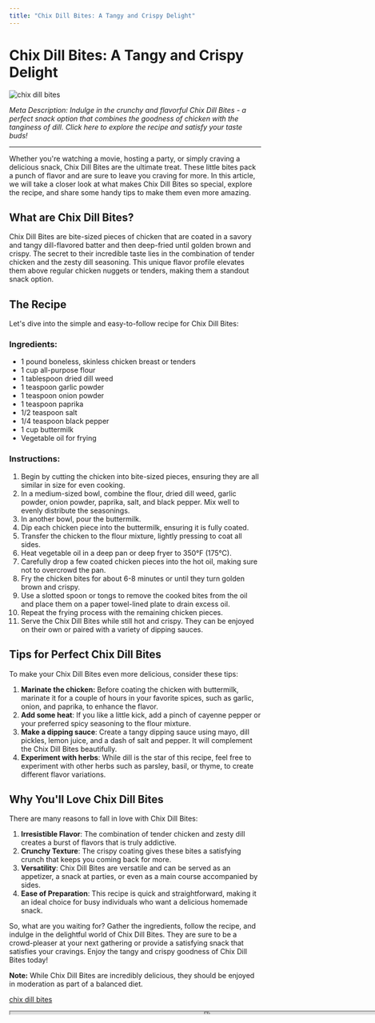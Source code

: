 ```yaml
---
title: "Chix Dill Bites: A Tangy and Crispy Delight"
---
```

# Chix Dill Bites: A Tangy and Crispy Delight


![chix dill bites](https://images.unsplash.com/photo-1521986329282-0436c1f1e212?ixid=M3w0ODkxMTF8MHwxfHNlYXJjaHwxfHxjaGl4JTIwZGlsbCUyMGJpdGVzfGVufDB8fHx8MTY5MjgwNDgwMXww&ixlib=rb-4.0.3&w=512&fit=max)

*Meta Description: Indulge in the crunchy and flavorful Chix Dill Bites - a perfect snack option that combines the goodness of chicken with the tanginess of dill. Click here to explore the recipe and satisfy your taste buds!*

---

Whether you're watching a movie, hosting a party, or simply craving a delicious snack, Chix Dill Bites are the ultimate treat. These little bites pack a punch of flavor and are sure to leave you craving for more. In this article, we will take a closer look at what makes Chix Dill Bites so special, explore the recipe, and share some handy tips to make them even more amazing.

## What are Chix Dill Bites?

Chix Dill Bites are bite-sized pieces of chicken that are coated in a savory and tangy dill-flavored batter and then deep-fried until golden brown and crispy. The secret to their incredible taste lies in the combination of tender chicken and the zesty dill seasoning. This unique flavor profile elevates them above regular chicken nuggets or tenders, making them a standout snack option.

## The Recipe

Let's dive into the simple and easy-to-follow recipe for Chix Dill Bites:

### Ingredients:

- 1 pound boneless, skinless chicken breast or tenders
- 1 cup all-purpose flour
- 1 tablespoon dried dill weed
- 1 teaspoon garlic powder
- 1 teaspoon onion powder
- 1 teaspoon paprika
- 1/2 teaspoon salt
- 1/4 teaspoon black pepper
- 1 cup buttermilk
- Vegetable oil for frying

### Instructions:

1. Begin by cutting the chicken into bite-sized pieces, ensuring they are all similar in size for even cooking.
2. In a medium-sized bowl, combine the flour, dried dill weed, garlic powder, onion powder, paprika, salt, and black pepper. Mix well to evenly distribute the seasonings.
3. In another bowl, pour the buttermilk.
4. Dip each chicken piece into the buttermilk, ensuring it is fully coated.
5. Transfer the chicken to the flour mixture, lightly pressing to coat all sides.
6. Heat vegetable oil in a deep pan or deep fryer to 350°F (175°C).
7. Carefully drop a few coated chicken pieces into the hot oil, making sure not to overcrowd the pan.
8. Fry the chicken bites for about 6-8 minutes or until they turn golden brown and crispy.
9. Use a slotted spoon or tongs to remove the cooked bites from the oil and place them on a paper towel-lined plate to drain excess oil.
10. Repeat the frying process with the remaining chicken pieces.
11. Serve the Chix Dill Bites while still hot and crispy. They can be enjoyed on their own or paired with a variety of dipping sauces.

## Tips for Perfect Chix Dill Bites

To make your Chix Dill Bites even more delicious, consider these tips:

1. **Marinate the chicken:** Before coating the chicken with buttermilk, marinate it for a couple of hours in your favorite spices, such as garlic, onion, and paprika, to enhance the flavor.
2. **Add some heat**: If you like a little kick, add a pinch of cayenne pepper or your preferred spicy seasoning to the flour mixture.
3. **Make a dipping sauce**: Create a tangy dipping sauce using mayo, dill pickles, lemon juice, and a dash of salt and pepper. It will complement the Chix Dill Bites beautifully.
4. **Experiment with herbs**: While dill is the star of this recipe, feel free to experiment with other herbs such as parsley, basil, or thyme, to create different flavor variations.

## Why You'll Love Chix Dill Bites

There are many reasons to fall in love with Chix Dill Bites:

1. **Irresistible Flavor**: The combination of tender chicken and zesty dill creates a burst of flavors that is truly addictive.
2. **Crunchy Texture**: The crispy coating gives these bites a satisfying crunch that keeps you coming back for more.
3. **Versatility**: Chix Dill Bites are versatile and can be served as an appetizer, a snack at parties, or even as a main course accompanied by sides.
4. **Ease of Preparation**: This recipe is quick and straightforward, making it an ideal choice for busy individuals who want a delicious homemade snack.

So, what are you waiting for? Gather the ingredients, follow the recipe, and indulge in the delightful world of Chix Dill Bites. They are sure to be a crowd-pleaser at your next gathering or provide a satisfying snack that satisfies your cravings. Enjoy the tangy and crispy goodness of Chix Dill Bites today!

**Note:** While Chix Dill Bites are incredibly delicious, they should be enjoyed in moderation as part of a balanced diet.

[chix dill bites](https://foxheightspubandgrill.com/post/chix-dill-bites)

<iframe src='https://foxheightspubandgrill.com/post/chix-dill-bites' width='800' height='5'></iframe>